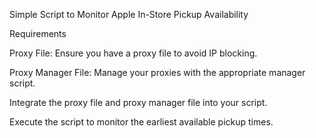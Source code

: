 Simple Script to Monitor Apple In-Store Pickup Availability

Requirements

Proxy File: Ensure you have a proxy file to avoid IP blocking.

Proxy Manager File: Manage your proxies with the appropriate manager script.


Integrate the proxy file and proxy manager file into your script.

Execute the script to monitor the earliest available pickup times.
